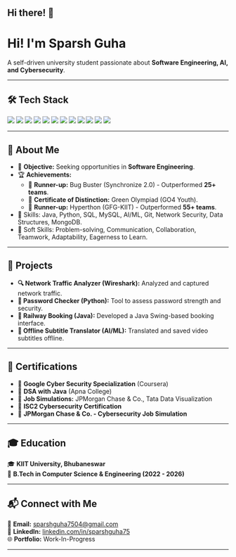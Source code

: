 ## Hi there! 👋

# Hi! I'm **Sparsh Guha**
A self-driven university student passionate about **Software Engineering, AI, and Cybersecurity**.

---

## 🛠 Tech Stack
<p align="left">
    <img src="https://img.shields.io/badge/Java-ED8B00?style=for-the-badge&logo=java&logoColor=white" />
    <img src="https://img.shields.io/badge/Python-3776AB?style=for-the-badge&logo=python&logoColor=white" />
    <img src="https://img.shields.io/badge/MySQL-4479A1?style=for-the-badge&logo=mysql&logoColor=white" />
    <img src="https://img.shields.io/badge/Git-F05032?style=for-the-badge&logo=git&logoColor=white" />
    <img src="https://img.shields.io/badge/GitHub-181717?style=for-the-badge&logo=github&logoColor=white" />
    <img src="https://img.shields.io/badge/VSCode-007ACC?style=for-the-badge&logo=visualstudiocode&logoColor=white" />
    <img src="https://img.shields.io/badge/Kali_Linux-557C94?style=for-the-badge&logo=kalilinux&logoColor=white" />
    <img src="https://img.shields.io/badge/Linux-FCC624?style=for-the-badge&logo=linux&logoColor=black" />
    <img src="https://img.shields.io/badge/HTML5-E34F26?style=for-the-badge&logo=html5&logoColor=white" />
    <img src="https://img.shields.io/badge/CSS3-1572B6?style=for-the-badge&logo=css3&logoColor=white" />
    <img src="https://img.shields.io/badge/JavaScript-F7DF1E?style=for-the-badge&logo=javascript&logoColor=black" />
    <img src="https://img.shields.io/badge/PHP-777BB4?style=for-the-badge&logo=php&logoColor=white" />
</p>

---

## 📌 About Me
- 🎯 **Objective:** Seeking opportunities in **Software Engineering**.
- 🏆 **Achievements:**  
  - 🥈 **Runner-up:** Bug Buster (Synchronize 2.0) - Outperformed **25+ teams**.
  - 📜 **Certificate of Distinction:** Green Olympiad (GO4 Youth).
  - 🥈 **Runner-up:** Hyperthon (GFG-KIIT) - Outperformed **55+ teams**.
- 🌱 Skills: Java, Python, SQL, MySQL, AI/ML, Git, Network Security, Data Structures, MongoDB.
- 🌟 Soft Skills: Problem-solving, Communication, Collaboration, Teamwork, Adaptability, Eagerness to Learn.

---

## 🚀 Projects
- **🔍 Network Traffic Analyzer (Wireshark):** Analyzed and captured network traffic.
- **🔑 Password Checker (Python):** Tool to assess password strength and security.
- **🚆 Railway Booking (Java):** Developed a Java Swing-based booking interface.
- **📝 Offline Subtitle Translator (AI/ML):** Translated and saved video subtitles offline.

---

## 📜 Certifications
- 📌 **Google Cyber Security Specialization** (Coursera)
- 📌 **DSA with Java** (Apna College)
- 📌 **Job Simulations:** JPMorgan Chase & Co., Tata Data Visualization
- 📌 **ISC2 Cybersecurity Certification**
- 📌 **JPMorgan Chase & Co. - Cybersecurity Job Simulation**

---

## 🎓 Education
🎓 **KIIT University, Bhubaneswar**  
📅 **B.Tech in Computer Science & Engineering (2022 - 2026)**

---

## 📬 Connect with Me
📧 **Email:** [sparshguha7504@gmail.com](mailto:sparshguha7504@gmail.com)  
🔗 **LinkedIn:** [linkedin.com/in/sparshguha75](https://www.linkedin.com/in/sparshguha75/)  
🌐 **Portfolio:** Work-In-Progress

---

